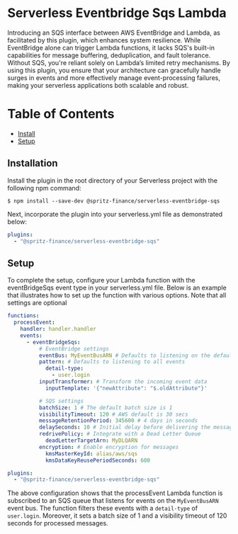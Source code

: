 # Serverless Eventbridge Sqs Lambda

Introducing an SQS interface between AWS EventBridge and Lambda, as facilitated by this plugin, which enhances system resilience. While EventBridge alone can trigger Lambda functions, it lacks SQS's built-in capabilities for message buffering, deduplication, and fault tolerance. Without SQS, you're reliant solely on Lambda’s limited retry mechanisms. By using this plugin, you ensure that your architecture can gracefully handle surges in events and more effectively manage event-processing failures, making your serverless applications both scalable and robust.

# Table of Contents

- [Install](#install)
- [Setup](#setup)

## Installation

Install the plugin in the root directory of your Serverless project with the following npm command:

`$ npm install --save-dev @spritz-finance/serverless-eventbridge-sqs`

Next, incorporate the plugin into your serverless.yml file as demonstrated below:

```yml
plugins:
  - "@spritz-finance/serverless-eventbridge-sqs"
```

## Setup

To complete the setup, configure your Lambda function with the eventBridgeSqs event type in your serverless.yml file. Below is an example that illustrates how to set up the function with various options. Note that all settings are optional

```yml
functions:
  processEvent:
    handler: handler.handler
    events:
      - eventBridgeSqs:
          # EventBridge settings
          eventBus: MyEventBusARN # Defaults to listening on the default event bus
          pattern: # Defaults to listening to all events
            detail-type:
              - user.login
          inputTransformer: # Transform the incoming event data
            inputTemplate: '{"newAttribute": "$.oldAttribute"}'

          # SQS settings
          batchSize: 1 # The default batch size is 1
          visibilityTimeout: 120 # AWS default is 30 secs
          messageRetentionPeriod: 345600 # 4 days in seconds
          delaySeconds: 10 # Initial delay before delivering the message. Default is 0
          redrivePolicy: # Integrate with a Dead Letter Queue
            deadLetterTargetArn: MyDLQARN
          encryption: # Enable encryption for messages
            kmsMasterKeyId: alias/aws/sqs
            kmsDataKeyReusePeriodSeconds: 600

plugins:
  - "@spritz-finance/serverless-eventbridge-sqs"
```

The above configuration shows that the processEvent Lambda function is subscribed to an SQS queue that listens for events on the `MyEventBusARN` event bus. The function filters these events with a `detail-type` of `user.login`. Moreover, it sets a batch size of 1 and a visibility timeout of 120 seconds for processed messages.
